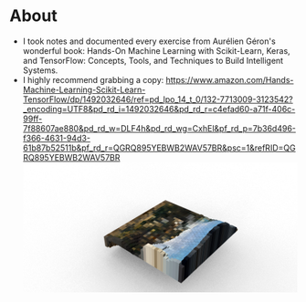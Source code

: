 # About
- I took notes and documented every exercise from Aurélien Géron's wonderful book: Hands-On Machine Learning with Scikit-Learn, Keras, and TensorFlow: Concepts, Tools, and Techniques to Build Intelligent Systems. 
- I highly recommend grabbing a copy: https://www.amazon.com/Hands-Machine-Learning-Scikit-Learn-TensorFlow/dp/1492032646/ref=pd_lpo_14_t_0/132-7713009-3123542?_encoding=UTF8&pd_rd_i=1492032646&pd_rd_r=c4efad60-a71f-406c-99ff-7f88607ae880&pd_rd_w=DLF4h&pd_rd_wg=CxhEl&pf_rd_p=7b36d496-f366-4631-94d3-61b87b52511b&pf_rd_r=QGRQ895YEBWB2WAV57BR&psc=1&refRID=QGRQ895YEBWB2WAV57BR
![txt](https://github.com/StuartWaller/gen-art-project/blob/master/image%20sampling/renders/0230render1.jpg)
